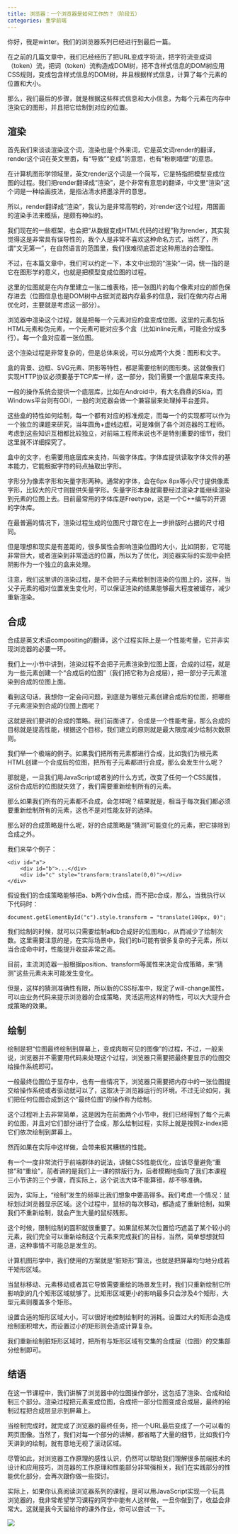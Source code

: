 ```yaml
---
title: 浏览器：一个浏览器是如何工作的？（阶段五）
categories: 重学前端
---
```

你好，我是winter。我们的浏览器系列已经进行到最后一篇。

在之前的几篇文章中，我们已经经历了把URL变成字符流，把字符流变成词（token）流，把词（token）流构造成DOM树，把不含样式信息的DOM树应用CSS规则，变成包含样式信息的DOM树，并且根据样式信息，计算了每个元素的位置和大小。

那么，我们最后的步骤，就是根据这些样式信息和大小信息，为每个元素在内存中渲染它的图形，并且把它绘制到对应的位置。

## 渲染

首先我们来谈谈渲染这个词，渲染也是个外来词，它是英文词render的翻译，render这个词在英文里面，有“导致”“变成”的意思，也有“粉刷墙壁”的意思。

在计算机图形学领域里，英文render这个词是一个简写，它是特指把模型变成位图的过程。我们把render翻译成“渲染”，是个非常有意思的翻译，中文里“渲染”这个词是一种绘画技法，是指沾清水把墨涂开的意思。

所以，render翻译成“渲染”，我认为是非常高明的，对render这个过程，用国画的渲染手法来概括，是颇有神似的。

我们现在的一些框架，也会把“从数据变成HTML代码的过程”称为render，其实我觉得这是非常具有误导性的，我个人是非常不喜欢这种命名方式，当然了，所谓“文无第一”，在自然语言的范围里，我们很难彻底否定这种用法的合理性。

不过，在本篇文章中，我们可以约定一下，本文中出现的“渲染”一词，统一指的是它在图形学的意义，也就是把模型变成位图的过程。

这里的位图就是在内存里建立一张二维表格，把一张图片的每个像素对应的颜色保存进去（位图信息也是DOM树中占据浏览器内存最多的信息，我们在做内存占用优化时，主要就是考虑这一部分）。

浏览器中渲染这个过程，就是把每一个元素对应的盒变成位图。这里的元素包括HTML元素和伪元素，一个元素可能对应多个盒（比如inline元素，可能会分成多行）。每一个盒对应着一张位图。

这个渲染过程是非常复杂的，但是总体来说，可以分成两个大类：图形和文字。

盒的背景、边框、SVG元素、阴影等特性，都是需要绘制的图形类。这就像我们实现HTTP协议必须要基于TCP库一样，这一部分，我们需要一个底层库来支持。

一般的操作系统会提供一个底层库，比如在Android中，有大名鼎鼎的Skia，而Windows平台则有GDI，一般的浏览器会做一个兼容层来处理掉平台差异。

这些盒的特性如何绘制，每一个都有对应的标准规定，而每一个的实现都可以作为一个独立的课题来研究，当年圆角+虚线边框，可是难倒了各个浏览器的工程师。考虑到这些知识互相都比较独立，对前端工程师来说也不是特别重要的细节，我们这里就不详细探究了。

盒中的文字，也需要用底层库来支持，叫做字体库。字体库提供读取字体文件的基本能力，它能根据字符的码点抽取出字形。

字形分为像素字形和矢量字形两种。通常的字体，会在6px 8px等小尺寸提供像素字形，比较大的尺寸则提供矢量字形。矢量字形本身就需要经过渲染才能继续渲染到元素的位图上去。目前最常用的字体库是Freetype，这是一个C++编写的开源的字体库。

在最普遍的情况下，渲染过程生成的位图尺寸跟它在上一步排版时占据的尺寸相同。

但是理想和现实是有差距的，很多属性会影响渲染位图的大小，比如阴影，它可能非常巨大，或者渲染到非常遥远的位置，所以为了优化，浏览器实际的实现中会把阴影作为一个独立的盒来处理。

注意，我们这里讲的渲染过程，是不会把子元素绘制到渲染的位图上的，这样，当父子元素的相对位置发生变化时，可以保证渲染的结果能够最大程度被缓存，减少重新渲染。

## 合成

合成是英文术语compositing的翻译，这个过程实际上是一个性能考量，它并非实现浏览器的必要一环。

我们上一小节中讲到，渲染过程不会把子元素渲染到位图上面，合成的过程，就是为一些元素创建一个“合成后的位图”（我们把它称为合成层），把一部分子元素渲染到合成的位图上面。

看到这句话，我想你一定会问问题，到底是为哪些元素创建合成后的位图，把哪些子元素渲染到合成的位图上面呢？

这就是我们要讲的合成的策略。我们前面讲了，合成是一个性能考量，那么合成的目标就是提高性能，根据这个目标，我们建立的原则就是最大限度减少绘制次数原则。

我们举一个极端的例子。如果我们把所有元素都进行合成，比如我们为根元素HTML创建一个合成后的位图，把所有子元素都进行合成，那么会发生什么呢？

那就是，一旦我们用JavaScript或者别的什么方式，改变了任何一个CSS属性，这份合成后的位图就失效了，我们需要重新绘制所有的元素。

那么如果我们所有的元素都不合成，会怎样呢？结果就是，相当于每次我们都必须要重新绘制所有的元素，这也不是对性能友好的选择。

那么好的合成策略是什么呢，好的合成策略是“猜测”可能变化的元素，把它排除到合成之外。

我们来举个例子：

    <div id="a">
        <div id="b">...</div>
        <div id="c" style="transform:translate(0,0)"></div>
    </div>
    

假设我们的合成策略能够把a、b两个div合成，而不把c合成，那么，当我执行以下代码时：

    document.getElementById("c").style.transform = "translate(100px, 0)";
    

我们绘制的时候，就可以只需要绘制a和b合成好的位图和c，从而减少了绘制次数。这里需要注意的是，在实际场景中，我们的b可能有很多复杂的子元素，所以当合成命中时，性能提升收益非常之高。

目前，主流浏览器一般根据position、transform等属性来决定合成策略，来“猜测”这些元素未来可能发生变化。

但是，这样的猜测准确性有限，所以新的CSS标准中，规定了will-change属性，可以由业务代码来提示浏览器的合成策略，灵活运用这样的特性，可以大大提升合成策略的效果。

## 绘制

绘制是把“位图最终绘制到屏幕上，变成肉眼可见的图像”的过程，不过，一般来说，浏览器并不需要用代码来处理这个过程，浏览器只需要把最终要显示的位图交给操作系统即可。

一般最终位图位于显存中，也有一些情况下，浏览器只需要把内存中的一张位图提交给操作系统或者驱动就可以了，这取决于浏览器运行的环境。不过无论如何，我们把任何位图合成到这个“最终位图”的操作称为绘制。

这个过程听上去非常简单，这是因为在前面两个小节中，我们已经得到了每个元素的位图，并且对它们部分进行了合成，那么绘制过程，实际上就是按照z-index把它们依次绘制到屏幕上。

然而如果在实际中这样做，会带来极其糟糕的性能。

有一个一度非常流行于前端群体的说法，讲做CSS性能优化，应该尽量避免“重排”和“重绘”，前者讲的是我们上一课的排版行为，后者模糊地指向了我们本课程三小节讲的三个步骤，而实际上，这个说法大体不能算错，却不够准确。

因为，实际上，“绘制”发生的频率比我们想象中要高得多。我们考虑一个情况：鼠标划过浏览器显示区域。这个过程中，鼠标的每次移动，都造成了重新绘制，如果我们不重新绘制，就会产生大量的鼠标残影。

这个时候，限制绘制的面积就很重要了。如果鼠标某次位置恰巧遮盖了某个较小的元素，我们完全可以重新绘制这个元素来完成我们的目标，当然，简单想想就知道，这种事情不可能总是发生的。

计算机图形学中，我们使用的方案就是“脏矩形”算法，也就是把屏幕均匀地分成若干矩形区域。

当鼠标移动、元素移动或者其它导致需要重绘的场景发生时，我们只重新绘制它所影响到的几个矩形区域就够了。比矩形区域更小的影响最多只会涉及4个矩形，大型元素则覆盖多个矩形。

设置合适的矩形区域大小，可以很好地控制绘制时的消耗。设置过大的矩形会造成绘制面积增大，而设置过小的矩形则会造成计算复杂。

我们重新绘制脏矩形区域时，把所有与矩形区域有交集的合成层（位图）的交集部分绘制即可。

## 结语

在这一节课程中，我们讲解了浏览器中的位图操作部分，这包括了渲染、合成和绘制三个部分。渲染过程把元素变成位图，合成把一部分位图变成合成层，最终的绘制过程把合成层显示到屏幕上。

当绘制完成时，就完成了浏览器的最终任务，把一个URL最后变成了一个可以看的网页图像。当然了，我们对每一个部分的讲解，都省略了大量的细节，比如我们今天讲到的绘制，就有意地无视了滚动区域。

尽管如此，对浏览器工作原理的感性认识，仍然可以帮助我们理解很多前端技术的设计和应用技巧，浏览器的工作原理和性能部分非常强相关，我们在实践部分的性能优化部分，会再次跟你做一些探讨。

实际上，如果你认真阅读浏览器系列的课程，是可以用JavaScript实现一个玩具浏览器的，我非常希望学习课程的同学中能有人这样做，一旦你做到了，收益会非常大。这就是我今天留给你的课外作业，你可以尝试一下。

![](https://static001.geekbang.org/resource/image/7c/b1/7ca7c24e92d25bde2e8609ed5386b5b1.jpg)